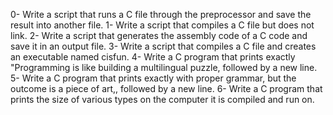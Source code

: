 0- Write a script that runs a C file through the preprocessor and save the result into another file.
1- Write a script that compiles a C file but does not link.
2- Write a script that generates the assembly code of a C code and save it in an output file.
3- Write a script that compiles a C file and creates an executable named cisfun.
4- Write a C program that prints exactly "Programming is like building a multilingual puzzle, followed by a new line.
5- Write a C program that prints exactly with proper grammar, but the outcome is a piece of art,, followed by a new line.
6- Write a C program that prints the size of various types on the computer it is compiled and run on.
